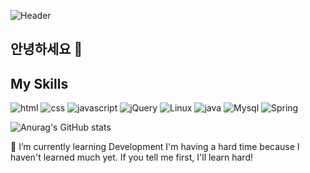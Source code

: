 ![Header](https://capsule-render.vercel.app/api?type=waving&color=auto&height=300&section=header&text=Nice%20to%20meet%20you&20meet&fontSize=90)

## 안녕하세요 👋

## My Skills
![html](https://img.shields.io/badge/HTML-E34F26)
![css](https://img.shields.io/badge/CSS-1572B6)
![javascript](https://img.shields.io/badge/javascript-febe98)
![jQuery](https://img.shields.io/badge/jQuery-5affff)
![Linux](https://img.shields.io/badge/Linux-ff12ef)
![java](https://img.shields.io/badge/java-BB2649)
![Mysql](https://img.shields.io/badge/Mysql-77ff70)
![Spring](https://img.shields.io/badge/Spring-47c83e)


![Anurag's GitHub stats](https://github-readme-stats.vercel.app/api?username=jinseong-1&show_icons=true&theme=transparent)


🌱 I’m currently learning Development
I'm having a hard time because I haven't learned much yet.
If you tell me first, I'll learn hard!


<!--
**jinseong-1/jinseong-1** is a ✨ _special_ ✨ repository because its `README.md` (this file) appears on your GitHub profile.

Here are some ideas to get you started:

- 🔭 I’m currently working on ...
- 🌱 I’m currently learning ...
- 👯 I’m looking to collaborate on ...
- 🤔 I’m looking for help with ...
- 💬 Ask me about ...
- 📫 How to reach me: ...
- 😄 Pronouns: ...
- ⚡ Fun fact: ...
-->
